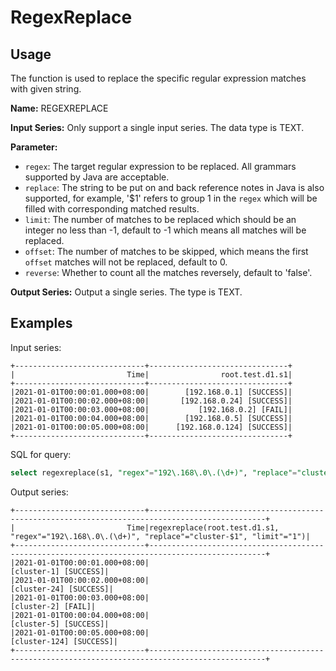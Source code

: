 # RegexReplace

## Usage

The function is used to replace the specific regular expression matches with given string.

**Name:** REGEXREPLACE

**Input Series:** Only support a single input series. The data type is TEXT.

**Parameter:**

+ `regex`: The target regular expression to be replaced. All grammars supported by Java are acceptable.
+ `replace`: The string to be put on and back reference notes in Java is also supported, 
  for example, '$1' refers to group 1 in the `regex` which will be filled with corresponding matched results.
+ `limit`: The number of matches to be replaced which should be an integer no less than -1,
  default to -1 which means all matches will be replaced.
+ `offset`: The number of matches to be skipped, which means the first `offset` matches will not be replaced, default to 0.
+ `reverse`: Whether to count all the matches reversely, default to 'false'.

**Output Series:** Output a single series. The type is TEXT.

## Examples

Input series:

```
+-----------------------------+-------------------------------+
|                         Time|                root.test.d1.s1|
+-----------------------------+-------------------------------+
|2021-01-01T00:00:01.000+08:00|        [192.168.0.1] [SUCCESS]|
|2021-01-01T00:00:02.000+08:00|       [192.168.0.24] [SUCCESS]|
|2021-01-01T00:00:03.000+08:00|           [192.168.0.2] [FAIL]|
|2021-01-01T00:00:04.000+08:00|        [192.168.0.5] [SUCCESS]|
|2021-01-01T00:00:05.000+08:00|      [192.168.0.124] [SUCCESS]|
+-----------------------------+-------------------------------+
```

SQL for query:

```sql
select regexreplace(s1, "regex"="192\.168\.0\.(\d+)", "replace"="cluster$1", "limit"="1") from root.test.d1
```

Output series:

```
+-----------------------------+------------------------------------------------------------------------------------------------+
|                         Time|regexreplace(root.test.d1.s1, "regex"="192\.168\.0\.(\d+)", "replace"="cluster-$1", "limit"="1")|
+-----------------------------+------------------------------------------------------------------------------------------------+
|2021-01-01T00:00:01.000+08:00|                                                                           [cluster-1] [SUCCESS]|
|2021-01-01T00:00:02.000+08:00|                                                                          [cluster-24] [SUCCESS]|
|2021-01-01T00:00:03.000+08:00|                                                                              [cluster-2] [FAIL]|
|2021-01-01T00:00:04.000+08:00|                                                                           [cluster-5] [SUCCESS]|
|2021-01-01T00:00:05.000+08:00|                                                                         [cluster-124] [SUCCESS]|
+-----------------------------+------------------------------------------------------------------------------------------------+
```
